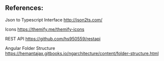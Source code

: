 ## References:

Json to Typescript Interface
http://json2ts.com/

Icons
https://themify.me/themify-icons

REST API
https://github.com/hs950559/restapi

Angular Folder Structure
https://hemantajax.gitbooks.io/ngarchitecture/content/folder-structure.html
